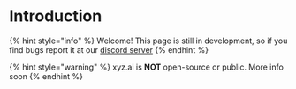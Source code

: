 # Introduction

{% hint style="info" %}
Welcome! This page is still in development, so if you find bugs report it at our [discord server](https://xyzstudios.github.io/discord/)
{% endhint %}

{% hint style="warning" %}
xyz.ai is **NOT** open-source or public. More info soon
{% endhint %}

